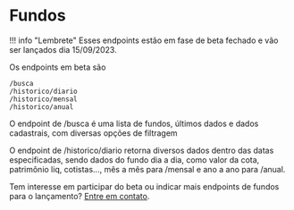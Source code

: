 [contato]: https://fintz.com.br/#/contato

# Fundos


!!! info "Lembrete"
    Esses endpoints estão em fase de beta fechado e vão ser lançados dia 15/09/2023.

Os endpoints em beta são
```
/busca
/historico/diario
/historico/mensal
/historico/anual
```

O endpoint de /busca é uma lista de fundos, últimos dados e dados cadastrais, com diversas opções de filtragem

O endpoint de /historico/diario retorna diversos dados dentro das datas especificadas, sendo dados do fundo dia a dia, como valor da cota, patrimônio liq, cotistas..., mês a mês para /mensal e ano a ano para /anual.

Tem interesse em participar do beta ou indicar mais endpoints de fundos para o lançamento? [Entre em contato][contato].